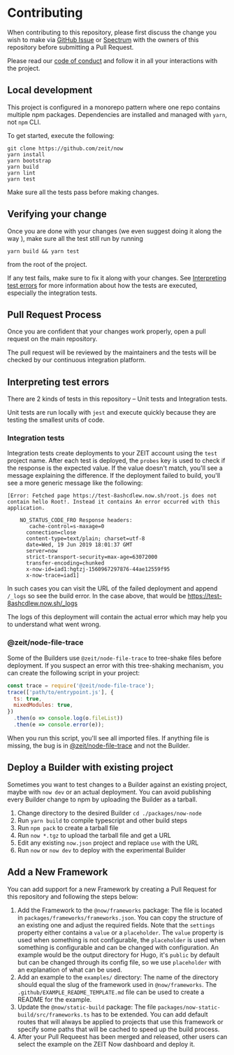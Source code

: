 # Contributing

When contributing to this repository, please first discuss the change you wish to make via [GitHub Issue](https://github.com/zeit/now/issues/new) or [Spectrum](https://spectrum.chat/zeit) with the owners of this repository before submitting a Pull Request.

Please read our [code of conduct](CODE_OF_CONDUCT.md) and follow it in all your interactions with the project.

## Local development

This project is configured in a monorepo pattern where one repo contains multiple npm packages. Dependencies are installed and managed with `yarn`, not `npm` CLI.

To get started, execute the following:

```
git clone https://github.com/zeit/now
yarn install
yarn bootstrap
yarn build
yarn lint
yarn test
```

Make sure all the tests pass before making changes.

## Verifying your change

Once you are done with your changes (we even suggest doing it along the way ), make sure all the test still run by running

```
yarn build && yarn test
```

from the root of the project.

If any test fails, make sure to fix it along with your changes. See [Interpreting test errors](#Interpreting-test-errors) for more information about how the tests are executed, especially the integration tests.

## Pull Request Process

Once you are confident that your changes work properly, open a pull request on the main repository.

The pull request will be reviewed by the maintainers and the tests will be checked by our continuous integration platform.

## Interpreting test errors

There are 2 kinds of tests in this repository – Unit tests and Integration tests.

Unit tests are run locally with `jest` and execute quickly because they are testing the smallest units of code.

### Integration tests

Integration tests create deployments to your ZEIT account using the `test` project name. After each test is deployed, the `probes` key is used to check if the response is the expected value. If the value doesn't match, you'll see a message explaining the difference. If the deployment failed to build, you'll see a more generic message like the following:

```
[Error: Fetched page https://test-8ashcdlew.now.sh/root.js does not contain hello Root!. Instead it contains An error occurred with this application.

    NO_STATUS_CODE_FRO Response headers:
       cache-control=s-maxage=0
      connection=close
      content-type=text/plain; charset=utf-8
      date=Wed, 19 Jun 2019 18:01:37 GMT
      server=now
      strict-transport-security=max-age=63072000
      transfer-encoding=chunked
      x-now-id=iad1:hgtzj-1560967297876-44ae12559f95
      x-now-trace=iad1]
```

In such cases you can visit the URL of the failed deployment and append `/_logs` so see the build error. In the case above, that would be https://test-8ashcdlew.now.sh/_logs

The logs of this deployment will contain the actual error which may help you to understand what went wrong.

### @zeit/node-file-trace

Some of the Builders use `@zeit/node-file-trace` to tree-shake files before deployment. If you suspect an error with this tree-shaking mechanism, you can create the following script in your project:

```js
const trace = require('@zeit/node-file-trace');
trace(['path/to/entrypoint.js'], {
  ts: true,
  mixedModules: true,
})
  .then(o => console.log(o.fileList))
  .then(e => console.error(e));
```

When you run this script, you'll see all imported files. If anything file is missing, the bug is in [@zeit/node-file-trace](https://github.com/zeit/node-file-trace) and not the Builder.

## Deploy a Builder with existing project

Sometimes you want to test changes to a Builder against an existing project, maybe with `now dev` or an actual deployment. You can avoid publishing every Builder change to npm by uploading the Builder as a tarball.

1. Change directory to the desired Builder `cd ./packages/now-node`
2. Run `yarn build` to compile typescript and other build steps
3. Run `npm pack` to create a tarball file
4. Run `now *.tgz` to upload the tarball file and get a URL
5. Edit any existing `now.json` project and replace `use` with the URL
6. Run `now` or `now dev` to deploy with the experimental Builder

## Add a New Framework

You can add support for a new Framework by creating a Pull Request for this repository and following the steps below:

1. Add the Framework to the `@now/frameworks` package: The file is located in `packages/frameworks/frameworks.json`. You can copy the structure of an existing one and adjust the required fields. Note that the `settings` property either contains a `value` or a `placeholder`. The `value` property is used when something is not configurable, the `placeholder` is used when something is configurable and can be changed with configuration. An example would be the output directory for Hugo, it's `public` by default but can be changed through its config file, so we use `placeholder` with an explanation of what can be used.
2. Add an example to the `examples/` directory: The name of the directory should equal the slug of the framework used in `@now/frameworks`.
   The `.github/EXAMPLE_README_TEMPLATE.md` file can be used to create a README for the example.
3. Update the `@now/static-build` package: The file `packages/now-static-build/src/frameworks.ts` has to be extended. You can add default routes that will always be applied to projects that use this framework or specify some paths that will be cached to speed up the build process.
4. After your Pull Requeest has been merged and released, other users can select the example on the ZEIT Now dashboard and deploy it.
